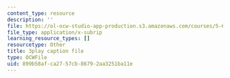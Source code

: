 ```yaml
---
content_type: resource
description: ''
file: https://ol-ocw-studio-app-production.s3.amazonaws.com/courses/5-61-physical-chemistry-fall-2017/899b58afca2757cb86792aa3251ba11e_dHXZ2bFV6EE.vtt
file_type: application/x-subrip
learning_resource_types: []
resourcetype: Other
title: 3play caption file
type: OCWFile
uid: 899b58af-ca27-57cb-8679-2aa3251ba11e
---
```

